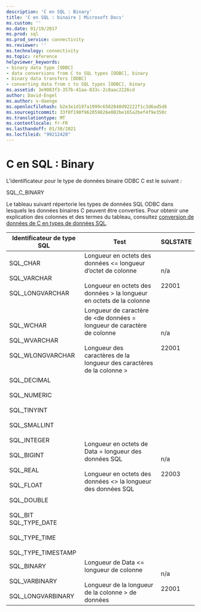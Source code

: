 ```yaml
---
description: 'C en SQL : Binary'
title: 'C en SQL : binaire | Microsoft Docs'
ms.custom: ''
ms.date: 01/19/2017
ms.prod: sql
ms.prod_service: connectivity
ms.reviewer: ''
ms.technology: connectivity
ms.topic: reference
helpviewer_keywords:
- binary data type [ODBC]
- data conversions from C to SQL types [ODBC], binary
- binary data transfers [ODBC]
- converting data from c to SQL types [ODBC], binary
ms.assetid: 3e9083f3-357b-41aa-833c-2c8aac2226cd
author: David-Engel
ms.author: v-daenge
ms.openlocfilehash: b2e3e1d197a1999c6502848d92222f1c3d6ad5d6
ms.sourcegitcommit: 33f0f190f962059826e002be165a2bef4f9e350c
ms.translationtype: MT
ms.contentlocale: fr-FR
ms.lasthandoff: 01/30/2021
ms.locfileid: "99212428"
---
```

# <a name="c-to-sql-binary"></a>C en SQL : Binary
L’identificateur pour le type de données binaire ODBC C est le suivant :  
  
 SQL_C_BINARY  
  
 Le tableau suivant répertorie les types de données SQL ODBC dans lesquels les données binaires C peuvent être converties. Pour obtenir une explication des colonnes et des termes du tableau, consultez [conversion de données de C en types de données SQL](../../../odbc/reference/appendixes/converting-data-from-c-to-sql-data-types.md).  
  
|Identificateur de type SQL|Test|SQLSTATE|  
|-------------------------|----------|--------------|  
|SQL_CHAR<br /><br /> SQL_VARCHAR<br /><br /> SQL_LONGVARCHAR|Longueur en octets des données <= longueur d’octet de colonne<br /><br /> Longueur en octets des données > la longueur en octets de la colonne|n/a<br /><br /> 22001|  
|SQL_WCHAR<br /><br /> SQL_WVARCHAR<br /><br /> SQL_WLONGVARCHAR|Longueur de caractère de <de données = longueur de caractère de colonne<br /><br /> Longueur des caractères de la longueur des caractères de la colonne >|n/a<br /><br /> 22001|  
|SQL_DECIMAL<br /><br /> SQL_NUMERIC<br /><br /> SQL_TINYINT<br /><br /> SQL_SMALLINT<br /><br /> SQL_INTEGER<br /><br /> SQL_BIGINT<br /><br /> SQL_REAL<br /><br /> SQL_FLOAT<br /><br /> SQL_DOUBLE<br /><br /> SQL_BIT SQL_TYPE_DATE<br /><br /> SQL_TYPE_TIME<br /><br /> SQL_TYPE_TIMESTAMP|Longueur en octets de Data = longueur des données SQL<br /><br /> Longueur en octets des données <> la longueur des données SQL|n/a<br /><br /> 22003|  
|SQL_BINARY<br /><br /> SQL_VARBINARY<br /><br /> SQL_LONGVARBINARY|Longueur de Data <= longueur de colonne<br /><br /> Longueur de la longueur de la colonne > de données|n/a<br /><br /> 22001|
